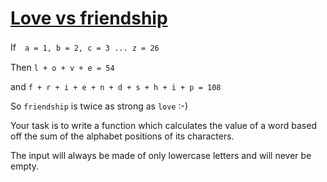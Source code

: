 # [Love vs friendship](https://www.codewars.com/kata/love-vs-friendship "https://www.codewars.com/kata/59706036f6e5d1e22d000016")

If　`a = 1, b = 2, c = 3 ... z = 26`

Then `l + o + v + e = 54`

and `f + r + i + e + n + d + s + h + i + p = 108`

So `friendship` is twice as strong as `love` :-)

Your task is to write a function which calculates the value of a word based off the sum of the alphabet positions of its characters.

The input will always be made of only lowercase letters and will never be empty.
